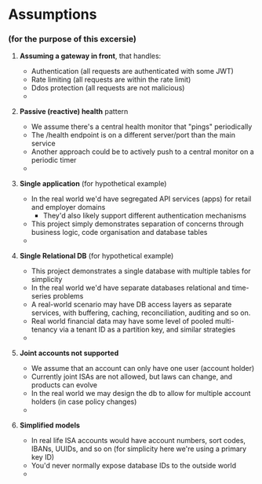 # Assumptions 
### (for the purpose of this excersie)

1. **Assuming a gateway in front**, that handles:
   - Authentication (all requests are authenticated with some JWT)
   - Rate limiting (all requests are within the rate limit)
   - Ddos protection (all requests are not malicious)
   - 

2. **Passive (reactive) health** pattern
   - We assume there's a central health monitor that "pings" periodically
   - The /health endpoint is on a different server/port than the main service
   - Another approach could be to actively push to a central monitor on a periodic timer
   - 
   
3. **Single application** (for hypothetical example)
   - In the real world we'd have segregated API services (apps) for retail and employer domains
     - They'd also likely support different authentication mechanisms
   - This project simply demonstrates separation of concerns through business logic, code organisation and database tables
   - 

4. **Single Relational DB** (for hypothetical example)
   - This project demonstrates a single database with multiple tables for simplicity
   - In the real world we'd have separate databases relational and time-series problems
   - A real-world scenario may have DB access layers as separate services, with buffering, caching, reconciliation, auditing and so on.
   - Real world financial data may have some level of pooled multi-tenancy via a tenant ID as a partition key, and similar strategies
   - 

5. **Joint accounts not supported**
   - We assume that an account can only have one user (account holder)
   - Currently joint ISAs are not allowed, but laws can change, and products can evolve
   - In the real world we may design the db to allow for multiple account holders (in case policy changes)
   - 

6. **Simplified models**
   - In real life ISA accounts would have account numbers, sort codes, IBANs, UUIDs, and so on (for simplicity here we're using a primary key ID)
   - You'd never normally expose database IDs to the outside world
   - 


